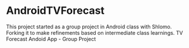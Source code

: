 AndroidTVForecast
=================
This project started as a group project in Android class with Shlomo.
Forking it to make refinements based on intermediate class learnings.
TV Forecast Andoid App - Group Project
